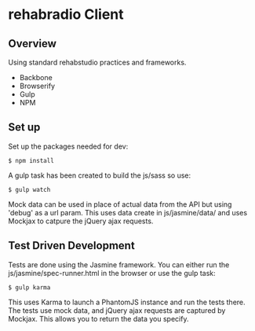 rehabradio Client
=================

Overview
--------

Using standard rehabstudio practices and frameworks.

-	Backbone
-	Browserify
-	Gulp
-	NPM

Set up
------

Set up the packages needed for dev:

	$ npm install

A gulp task has been created to build the js/sass so use:

	$ gulp watch

Mock data can be used in place of actual data from the API but using 'debug' as a url param. This uses data create in js/jasmine/data/ and uses Mockjax to catpure the jQuery ajax requests.

Test Driven Development
-----------------------

Tests are done using the Jasmine framework. You can either run the js/jasmine/spec-runner.html in the browser or use the gulp task:

	$ gulp karma

This uses Karma to launch a PhantomJS instance and run the tests there. The tests use mock data, and jQuery ajax requests are captured by Mockjax. This allows you to return the data you specify.
